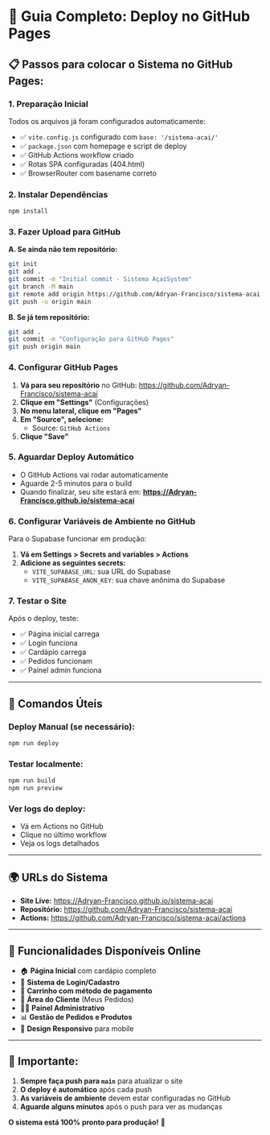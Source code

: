 # 🚀 Guia Completo: Deploy no GitHub Pages

## 📋 Passos para colocar o Sistema no GitHub Pages:

### **1. Preparação Inicial**
Todos os arquivos já foram configurados automaticamente:
- ✅ `vite.config.js` configurado com `base: '/sistema-acai/'`
- ✅ `package.json` com homepage e script de deploy
- ✅ GitHub Actions workflow criado
- ✅ Rotas SPA configuradas (404.html)
- ✅ BrowserRouter com basename correto

### **2. Instalar Dependências**
```bash
npm install
```

### **3. Fazer Upload para GitHub**

**A. Se ainda não tem repositório:**
```bash
git init
git add .
git commit -m "Initial commit - Sistema AçaíSystem"
git branch -M main
git remote add origin https://github.com/Adryan-Francisco/sistema-acai.git
git push -u origin main
```

**B. Se já tem repositório:**
```bash
git add .
git commit -m "Configuração para GitHub Pages"
git push origin main
```

### **4. Configurar GitHub Pages**

1. **Vá para seu repositório** no GitHub: https://github.com/Adryan-Francisco/sistema-acai
2. **Clique em "Settings"** (Configurações)
3. **No menu lateral, clique em "Pages"**
4. **Em "Source", selecione:**
   - Source: `GitHub Actions`
5. **Clique "Save"**

### **5. Aguardar Deploy Automático**

- O GitHub Actions vai rodar automaticamente
- Aguarde 2-5 minutos para o build
- Quando finalizar, seu site estará em:
  **https://Adryan-Francisco.github.io/sistema-acai**

### **6. Configurar Variáveis de Ambiente no GitHub**

Para o Supabase funcionar em produção:

1. **Vá em Settings > Secrets and variables > Actions**
2. **Adicione as seguintes secrets:**
   - `VITE_SUPABASE_URL`: sua URL do Supabase
   - `VITE_SUPABASE_ANON_KEY`: sua chave anônima do Supabase

### **7. Testar o Site**

Após o deploy, teste:
- ✅ Página inicial carrega
- ✅ Login funciona
- ✅ Cardápio carrega
- ✅ Pedidos funcionam
- ✅ Painel admin funciona

---

## 🔧 **Comandos Úteis**

### **Deploy Manual (se necessário):**
```bash
npm run deploy
```

### **Testar localmente:**
```bash
npm run build
npm run preview
```

### **Ver logs do deploy:**
- Vá em Actions no GitHub
- Clique no último workflow
- Veja os logs detalhados

---

## 🌍 **URLs do Sistema**

- **Site Live:** https://Adryan-Francisco.github.io/sistema-acai
- **Repositório:** https://github.com/Adryan-Francisco/sistema-acai
- **Actions:** https://github.com/Adryan-Francisco/sistema-acai/actions

---

## 📱 **Funcionalidades Disponíveis Online**

- 🏠 **Página Inicial** com cardápio completo
- 🔐 **Sistema de Login/Cadastro**
- 🛒 **Carrinho com método de pagamento**
- 👤 **Área do Cliente** (Meus Pedidos)
- 👨‍💼 **Painel Administrativo**
- 📊 **Gestão de Pedidos e Produtos**
- 📱 **Design Responsivo** para mobile

---

## 🚨 **Importante:**

1. **Sempre faça push para `main`** para atualizar o site
2. **O deploy é automático** após cada push
3. **As variáveis de ambiente** devem estar configuradas no GitHub
4. **Aguarde alguns minutos** após o push para ver as mudanças

**O sistema está 100% pronto para produção!** 🎉